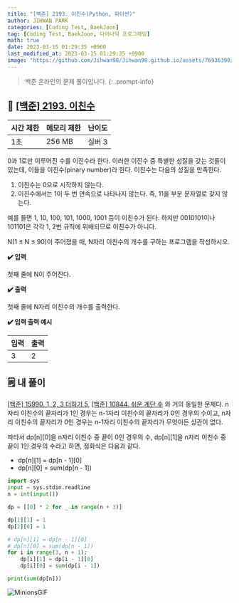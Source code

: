 ```yaml
---
title: "[백준] 2193. 이친수(Python, 파이썬)"
author: JIHWAN PARK
categories: [Coding Test, BaekJoon]
tag: [Coding Test, BaekJoon, 다이나믹 프로그래밍]
math: true
date: 2023-03-15 01:29:35 +0900
last_modified_at: 2023-03-15 01:29:35 +0900
image: "https://github.com/Jihwan98/Jihwan98.github.io/assets/76936390/d984a11f-0bbf-4c95-82c6-c5509b65365a"
---
```

> 백준 온라인의 문제 풀이입니다.
{: .prompt-info}

## 📖 <a href='https://www.acmicpc.net/problem/2193' target='_blank'>[백준] 2193. 이친수</a>

|시간 제한|메모리 제한|난이도|
|---|---|---|
|1초|256 MB|실버 3|

0과 1로만 이루어진 수를 이진수라 한다. 이러한 이진수 중 특별한 성질을 갖는 것들이 있는데, 이들을 이친수(pinary number)라 한다. 이친수는 다음의 성질을 만족한다.

1. 이친수는 0으로 시작하지 않는다.
2. 이친수에서는 1이 두 번 연속으로 나타나지 않는다. 즉, 11을 부분 문자열로 갖지 않는다.

예를 들면 1, 10, 100, 101, 1000, 1001 등이 이친수가 된다. 하지만 0010101이나 101101은 각각 1, 2번 규칙에 위배되므로 이친수가 아니다.

N(1 ≤ N ≤ 90)이 주어졌을 때, N자리 이친수의 개수를 구하는 프로그램을 작성하시오.

**✔️ 입력**

첫째 줄에 N이 주어진다.

**✔️ 출력**

첫째 줄에 N자리 이친수의 개수를 출력한다.

**✔️ 입력 출력 예시**


|입력|출력|
|---|---|
|3|2|


## 🗒️ 내 풀이
<a href='https://jihwan98.github.io/posts/%EB%B0%B1%EC%A4%80-15990.-1,-2,-3-%EB%8D%94%ED%95%98%EA%B8%B0-5/' target='_blank'>[백준] 15990. 1, 2, 3 더하기 5</a>, <a href='https://jihwan98.github.io/posts/%EB%B0%B1%EC%A4%80-15990.-1,-2,-3-%EB%8D%94%ED%95%98%EA%B8%B0-5/' target='_blank'>[백준] 10844. 쉬운 계단 수</a> 와 거의 동일한 문제다. n자리 이친수의 끝자리가 1인 경우는 n-1자리 이친수의 끝자리가 0인 경우의 수이고, n자리 이친수의 끝자리가 0인 경우는 n-1자리 이친수의 끝자리가 무엇이든 상관이 없다. 

따라서 dp[n][0]을 n자리 이친수 중 끝이 0인 경우의 수, dp[n][1]을 n자리 이친수 중 끝이 1인 경우의 수라고 하면, 점화식은 다음과 같다.

- dp[n][1] = dp[n - 1][0]
- dp[n][0] = sum(dp[n - 1])

```python
import sys
input = sys.stdin.readline
n = int(input())

dp = [[0] * 2 for _ in range(n + 3)]

dp[1][1] = 1
dp[2][0] = 1

# dp[n][1] = dp[n - 1][0]
# dp[n][0] = sum(dp[n - 1])
for i in range(3, n + 1):
    dp[i][1] = dp[i - 1][0]
    dp[i][0] = sum(dp[i - 1])

print(sum(dp[n]))
```


![MinionsGIF](https://user-images.githubusercontent.com/76936390/225056853-6fd6c6e9-f78e-43c6-aea7-87f4da04a8f4.gif)